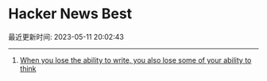 # Hacker News Best

最近更新时间: 2023-05-11 20:02:43

--- 
1. [When you lose the ability to write, you also lose some of your ability to think](https://twitter.com/paulg/status/1655925905527537666) 
